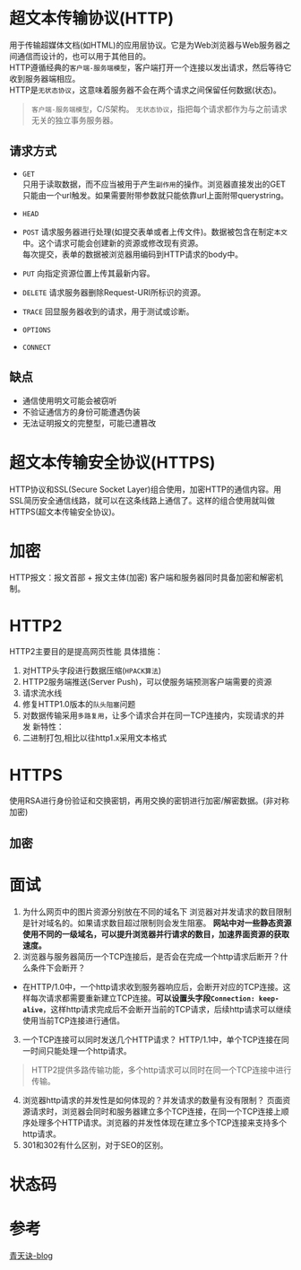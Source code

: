 # 超文本传输协议(HTTP)
用于传输超媒体文档(如HTML)的应用层协议。它是为Web浏览器与Web服务器之间通信而设计的，也可以用于其他目的。  
HTTP遵循经典的`客户端-服务端模型`，客户端打开一个连接以发出请求，然后等待它收到服务器端相应。  
HTTP是`无状态协议`，这意味着服务器不会在两个请求之间保留任何数据(状态)。
> `客户端-服务端模型`，C/S架构。
> `无状态协议`，指把每个请求都作为与之前请求无关的独立事务服务器。

## 请求方式
+ `GET`  
只用于读取数据，而不应当被用于产生`副作用`的操作。浏览器直接发出的GET只能由一个url触发。如果需要附带参数就只能依靠url上面附带querystring。
+ `HEAD`

+ `POST`
请求服务器进行处理(如提交表单或者上传文件)。数据被包含在制定`本文`中。这个请求可能会创建新的资源或修改现有资源。  
每次提交，表单的数据被浏览器用编码到HTTP请求的body中。
+ `PUT`
向指定资源位置上传其最新内容。
+ `DELETE`
请求服务器删除Request-URI所标识的资源。
+ `TRACE`
回显服务器收到的请求，用于测试或诊断。

+ `OPTIONS`
+ `CONNECT`

## 缺点
+ 通信使用明文可能会被窃听
+ 不验证通信方的身份可能遭遇伪装
+ 无法证明报文的完整型，可能已遭篡改

# 超文本传输安全协议(HTTPS)
HTTP协议和SSL(Secure Socket Layer)组合使用，加密HTTP的通信内容。用SSL简历安全通信线路，就可以在这条线路上通信了。这样的组合使用就叫做HTTPS(超文本传输安全协议)。
# 加密
HTTP报文：报文首部 + 报文主体(加密)
客户端和服务器同时具备加密和解密机制。

# HTTP2
HTTP2主要目的是提高网页性能
具体措施：
1. 对HTTP头字段进行数据压缩(`HPACK算法`)
2. HTTP2服务端推送(Server Push)，可以使服务端预测客户端需要的资源
3. 请求流水线
4. 修复HTTP1.0版本的`队头阻塞`问题
5. 对数据传输采用`多路复用`，让多个请求合并在同一TCP连接内，实现请求的并发
新特性：
1. 二进制打包,相比以往http1.x采用文本格式

<!-- 优点：
+ 多路复用：解决让重要资源尽快加载的问题。同于名下或者不同域但是同时满足同一个IP以及使用同一个证书的这两个条件中的所有通信都在单个连接上完成，此连接上同时打开任意数量的双向数据流(HTTP1.1有连接数限制) -->

# HTTPS
使用RSA进行身份验证和交换密钥，再用交换的密钥进行加密/解密数据。(非对称加密)
## 加密

# 面试
1. 为什么网页中的图片资源分别放在不同的域名下
浏览器对并发请求的数目限制是针对域名的。如果请求数目超过限制则会发生阻塞。
**网站中对一些静态资源使用不同的一级域名，可以提升浏览器并行请求的数目，加速界面资源的获取速度。**
2. 浏览器与服务器简历一个TCP连接后，是否会在完成一个http请求后断开？什么条件下会断开？
  - 在HTTP/1.0中，一个http请求收到服务器响应后，会断开对应的TCP连接。这样每次请求都需要重新建立TCP连接。**可以设置头字段`Connection: keep-alive`**，这样http请求完成后不会断开当前的TCP请求，后续http请求可以继续使用当前TCP连接进行通信。
3. 一个TCP连接可以同时发送几个HTTP请求？
HTTP/1.1中，单个TCP连接在同一时间只能处理一个http请求。
> HTTP2提供多路传输功能，多个http请求可以同时在同一个TCP连接中进行传输。
4. 浏览器http请求的并发性是如何体现的？并发请求的数量有没有限制？
页面资源请求时，浏览器会同时和服务器建立多个TCP连接，在同一个TCP连接上顺序处理多个HTTP请求。浏览器的并发性体现在建立多个TCP连接来支持多个http请求。
5. 301和302有什么区别，对于SEO的区别。


# 状态码
# 参考
[青天诀-blog](https://blog.csdn.net/u012193330/article/details/99713563)